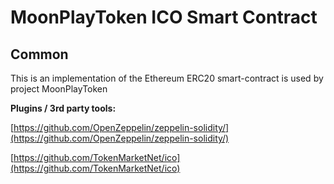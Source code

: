 # MoonPlayToken ICO Smart Contract

## Common

This is an implementation of the Ethereum ERC20 smart-contract is used by project MoonPlayToken

<b>Plugins / 3rd party tools:</b>

[https://github.com/OpenZeppelin/zeppelin-solidity/](https://github.com/OpenZeppelin/zeppelin-solidity/)

[https://github.com/TokenMarketNet/ico](https://github.com/TokenMarketNet/ico)